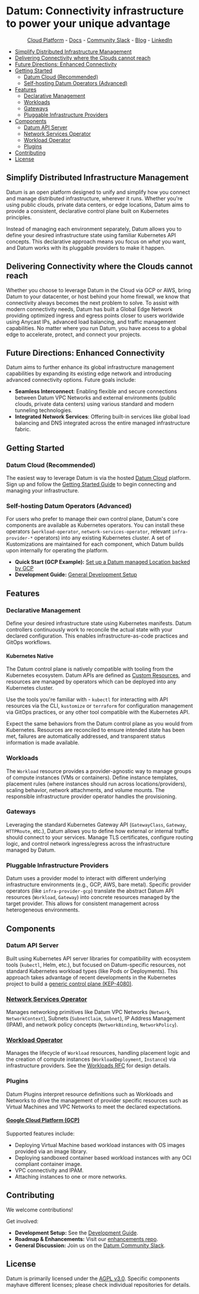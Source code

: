 # Datum: Connectivity infrastructure to power your unique advantage

<p align="center">
  <a href="https://cloud.datum.net">Cloud Platform</a> -
  <a href="https://docs.datum.net">Docs</a> -
  <a href="https://slack.datum.net">Community Slack</a> -
  <a href="https://www.datum.net/blog/">Blog</a> -
  <a href="https://www.linkedin.com/company/datum-cloud/">LinkedIn</a>
</p>

- [Simplify Distributed Infrastructure Management](#simplify-distributed-infrastructure-management)
- [Delivering Connectivity where the Clouds cannot reach](#delivering-connectivity-where-the-clouds-cannot-reach)
- [Future Directions: Enhanced Connectivity](#future-directions-enhanced-connectivity)
- [Getting Started](#getting-started)
  - [Datum Cloud (Recommended)](#datum-cloud-recommended)
  - [Self-hosting Datum Operators (Advanced)](#self-hosting-datum-operators-advanced)
- [Features](#features)
  - [Declarative Management](#declarative-management)
  - [Workloads](#workloads)
  - [Gateways](#gateways)
  - [Pluggable Infrastructure Providers](#pluggable-infrastructure-providers)
- [Components](#components)
  - [Datum API Server](#datum-api-server)
  - [Network Services Operator](#network-services-operator)
  - [Workload Operator](#workload-operator)
  - [Plugins](#plugins)
- [Contributing](#contributing)
- [License](#license)

## Simplify Distributed Infrastructure Management

Datum is an open platform designed to unify and simplify how you connect and
manage distributed infrastructure, wherever it runs. Whether you're using public
clouds, private data centers, or edge locations, Datum aims to provide a
consistent, declarative control plane built on Kubernetes principles.

Instead of managing each environment separately, Datum allows you to define your
desired infrastructure state using familiar Kubernetes API concepts. This
declarative approach means you focus on *what* you want, and Datum works with
its pluggable providers to make it happen.

## Delivering Connectivity where the Clouds cannot reach

Whether you choose to leverage Datum in the Cloud via GCP or AWS, bring Datum to
your datacenter, or host behind your home firewall, we know that connectivity
always becomes the next problem to solve. To assist with modern connectivity
needs, Datum has built a Global Edge Network providing optimized ingress and
egress points closer to users worldwide using Anycast IPs, advanced load
balancing, and traffic management capabilities. No matter where you run Datum,
you have access to a global edge to accelerate, protect, and connect your
projects.

## Future Directions: Enhanced Connectivity

Datum aims to further enhance its global infrastructure management capabilities
by expanding its existing edge network and introducing advanced connectivity
options. Future goals include:

- **Seamless Interconnect**: Enabling flexible and secure connections between
  Datum VPC Networks and external environments (public clouds, private data
  centers) using various standard and modern tunneling technologies.
- **Integrated Network Services**: Offering built-in services like global load
  balancing and DNS integrated across the entire managed infrastructure fabric.

## Getting Started

### Datum Cloud (Recommended)

The easiest way to leverage Datum is via the hosted [Datum
Cloud](https://cloud.datum.net) platform. Sign up and follow the [Getting
Started Guide](https://docs.datum.net/docs/get-started/) to begin connecting and
managing your infrastructure.

### Self-hosting Datum Operators (Advanced)

For users who prefer to manage their own control plane, Datum's core components
are available as Kubernetes operators. You can install these operators
(`workload-operator`, `network-services-operator`, relevant `infra-provider-*`
operators) into any existing Kubernetes cluster. A set of Kustomizations are
maintained for each component, which Datum builds upon internally for operating
the platform.

- **Quick Start (GCP Example):** [Set up a Datum managed Location backed by
  GCP](https://docs.datum.net/docs/tutorials/infra-provider-gcp/)
- **Development Guide:** [General Development
  Setup](https://docs.datum.net/docs/tasks/developer-guide/)

## Features

### Declarative Management

Define your desired infrastructure state using Kubernetes manifests. Datum
controllers continuously work to reconcile the actual state with your declared
configuration. This enables infrastructure-as-code practices and GitOps
workflows.

#### Kubernetes Native

The Datum control plane is natively compatible with tooling from the Kubernetes
ecosystem. Datum APIs are defined as [Custom Resources][k8s-custom-resources],
and resources are managed by operators which can be deployed into any Kubernetes cluster.

Use the tools you're familiar with - `kubectl` for interacting with API resources
via the CLI, `kustomize` or `terraform` for configuration management via GitOps
practices, or any other tool compatible with the Kubernetes API.

Expect the same behaviors from the Datum control plane as you would from
Kubernetes. Resources are reconciled to ensure intended state has been met,
failures are automatically addressed, and transparent status information is
made available.

[k8s-custom-resources]: https://kubernetes.io/docs/concepts/extend-kubernetes/api-extension/custom-resources/

### Workloads

The `Workload` resource provides a provider-agnostic way to manage groups of
compute instances (VMs or containers). Define instance templates, placement
rules (where instances should run across locations/providers), scaling behavior,
network attachments, and volume mounts. The responsible infrastructure provider
operator handles the provisioning.

### Gateways

Leveraging the standard Kubernetes Gateway API (`GatewayClass`, `Gateway`,
`HTTPRoute`, etc.), Datum allows you to define how external or internal traffic
should connect to your services. Manage TLS certificates, configure routing
logic, and control network ingress/egress across the infrastructure managed by
Datum.

### Pluggable Infrastructure Providers

Datum uses a provider model to interact with different underlying infrastructure
environments (e.g., GCP, AWS, bare metal). Specific provider operators (like
`infra-provider-gcp`) translate the abstract Datum API resources (`Workload`,
`Gateway`) into concrete resources managed by the target provider. This allows
for consistent management across heterogeneous environments.

## Components

### Datum API Server

Built using Kubernetes API server libraries for compatibility with ecosystem
tools (`kubectl`, Helm, etc.), but focused on Datum-specific resources, not
standard Kubernetes workload types (like Pods or Deployments). This approach
takes advantage of recent developments in the Kubernetes project to build a
[generic control plane (KEP-4080)][kep-4080].

[kep-4080]: https://github.com/kubernetes/enhancements/tree/master/keps/sig-api-machinery/4080-generic-controlplane

### [Network Services Operator](https://github.com/datum-cloud/network-services-operator)

Manages networking primitives like Datum VPC Networks (`Network`,
`NetworkContext`), Subnets (`SubnetClaim`, `Subnet`), IP Address Management
(IPAM), and network policy concepts (`NetworkBinding`, `NetworkPolicy`).

### [Workload Operator](https://github.com/datum-cloud/workload-operator)

Manages the lifecycle of `Workload` resources, handling placement logic and
the creation of compute instances (`WorkloadDeployment`, `Instance`) via
infrastructure providers. See the [Workloads RFC](https://github.com/datum-cloud/enhancements/tree/main/enhancements/compute/workloads)
for design details.

### Plugins

Datum Plugins interpret resource definitions such as Workloads and Networks to
drive the management of provider specific resources such as Virtual Machines and
VPC Networks to meet the declared expectations.

#### [Google Cloud Platform (GCP)](https://github.com/datum-cloud/infra-provider-gcp)

Supported features include:

- Deploying Virtual Machine based workload instances with OS images provided via
  an image library.
- Deploying sandboxed container based workload instances with any OCI compliant
  container image.
- VPC connectivity and IPAM.
- Attaching instances to one or more networks.

## Contributing

We welcome contributions!

Get involved:

- **Development Setup:** See the [Development Guide](https://docs.datum.net/docs/tasks/developer-guide/).
- **Roadmap & Enhancements:** Visit our [enhancements repo](https://github.com/orgs/datum-cloud/projects/22).
- **General Discussion:** Join us on the [Datum Community Slack](https://slack.datum.net).

## License

Datum is primarily licensed under the [AGPL v3.0](https://www.gnu.org/licenses/agpl-3.0.en.html).
Specific components mayhave different licenses; please check individual
repositories for details.
